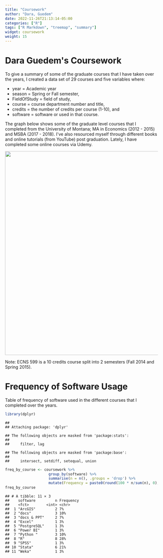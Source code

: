 ```yaml
---
title: "Coursework"
author: "Dara, Guedem"
date: 2022-11-26T21:13:14-05:00
categories: ["R"]
tags: ["R Markdown", "treemap", "summary"]
widget: coursework
weight: 15
---
```




# Dara Guedem's Coursework 

To give a summary of some of the graduate courses that I have taken over the years, I created a data set of 29 courses and five variables where: 

  - year = Academic year
  - season = Spring or Fall semester, 
  - FieldOfStudy = field of study, 
  - course = course department number and title, 
  - credits = the number of credits per course (1-10), and 
  - software = software or used in that course. 
  
The graph below shows some of the graduate level courses that I completed from the University of Montana; MA in Economics (2012 - 2015) and MSBA (2017 - 2018). I've also resourced myself through different books and online tutorials (from YouTube) post graduation. Lately, I have completed some online courses via Udemy.



<img src="{{< blogdown/postref >}}index.en_files/figure-html/load dataset-1.png" width="672" />

Note: ECNS 599 is a 10 credits course split into 2 semesters (Fall 2014 and Spring 2015). 

# Frequency of Software Usage
Table of frequency of software used in the different courses that I completed over the years. 


```r
library(dplyr)
```

```
## 
## Attaching package: 'dplyr'
```

```
## The following objects are masked from 'package:stats':
## 
##     filter, lag
```

```
## The following objects are masked from 'package:base':
## 
##     intersect, setdiff, setequal, union
```

```r
freq_by_course <- coursework %>%
                    group_by(software) %>%
                    summarise(n = n(), .groups = 'drop') %>%
                    mutate(Frequency = paste0(round(100 * n/sum(n), 0), '%'))
freq_by_course
```

```
## # A tibble: 11 × 3
##    software         n Frequency
##    <fct>        <int> <chr>    
##  1 "ArcGIS"         2 7%       
##  2 "docs"           3 10%      
##  3 "docs & PPT"     2 7%       
##  4 "Excel"          1 3%       
##  5 "PostgreSQL"     1 3%       
##  6 "Power BI"       1 3%       
##  7 "Python "        3 10%      
##  8 "R"              8 28%      
##  9 "SPSS"           1 3%       
## 10 "Stata"          6 21%      
## 11 "Weka"           1 3%
```

